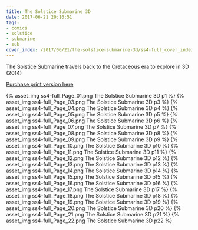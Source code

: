 ```yaml
---
title: The Solstice Submarine 3D
date: 2017-06-21 20:16:51
tags:
- comics
- solstice
- submarine
- sub
cover_index: /2017/06/21/the-solstice-submarine-3d/ss4-full_cover_index.png
---
```

The Solstice Submarine travels back to the Cretaceous era to explore in 3D (2014)

[Purchase print version here](https://squareup.com/store/mad-macaques-press/item/solstice-sub-d)

{% asset_img ss4-full_Page_01.png The Solstice Submarine 3D p1 %}
{% asset_img ss4-full_Page_03.png The Solstice Submarine 3D p3 %}
{% asset_img ss4-full_Page_04.png The Solstice Submarine 3D p4 %}
{% asset_img ss4-full_Page_05.png The Solstice Submarine 3D p5 %}
{% asset_img ss4-full_Page_06.png The Solstice Submarine 3D p6 %}
{% asset_img ss4-full_Page_07.png The Solstice Submarine 3D p7 %}
{% asset_img ss4-full_Page_08.png The Solstice Submarine 3D p8 %}
{% asset_img ss4-full_Page_09.png The Solstice Submarine 3D p9 %}
{% asset_img ss4-full_Page_10.png The Solstice Submarine 3D p10 %}
{% asset_img ss4-full_Page_11.png The Solstice Submarine 3D p11 %}
{% asset_img ss4-full_Page_12.png The Solstice Submarine 3D p12 %}
{% asset_img ss4-full_Page_13.png The Solstice Submarine 3D p13 %}
{% asset_img ss4-full_Page_14.png The Solstice Submarine 3D p14 %}
{% asset_img ss4-full_Page_15.png The Solstice Submarine 3D p15 %}
{% asset_img ss4-full_Page_16.png The Solstice Submarine 3D p16 %}
{% asset_img ss4-full_Page_17.png The Solstice Submarine 3D p17 %}
{% asset_img ss4-full_Page_18.png The Solstice Submarine 3D p18 %}
{% asset_img ss4-full_Page_19.png The Solstice Submarine 3D p19 %}
{% asset_img ss4-full_Page_20.png The Solstice Submarine 3D p20 %}
{% asset_img ss4-full_Page_21.png The Solstice Submarine 3D p21 %}
{% asset_img ss4-full_Page_22.png The Solstice Submarine 3D p22 %}
